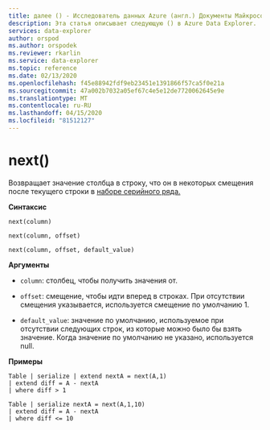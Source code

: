 ```yaml
---
title: далее () - Исследователь данных Azure (англ.) Документы Майкрософт
description: Эта статья описывает следующую () в Azure Data Explorer.
services: data-explorer
author: orspod
ms.author: orspodek
ms.reviewer: rkarlin
ms.service: data-explorer
ms.topic: reference
ms.date: 02/13/2020
ms.openlocfilehash: f45e88942fdf9eb23451e1391866f57ca5f0e21a
ms.sourcegitcommit: 47a002b7032a05ef67c4e5e12de7720062645e9e
ms.translationtype: MT
ms.contentlocale: ru-RU
ms.lasthandoff: 04/15/2020
ms.locfileid: "81512127"
---
```

# <a name="next"></a>next()

Возвращает значение столбца в строку, что он в некоторых смещения после текущего строки в [наборе серийного ряда.](./windowsfunctions.md#serialized-row-set)

**Синтаксис**

`next(column)`

`next(column, offset)`

`next(column, offset, default_value)`

**Аргументы**

* `column`: столбец, чтобы получить значения от.

* `offset`: смещение, чтобы идти вперед в строках. При отсутствии смещения указывается, используется смещение по умолчанию 1.

* `default_value`: значение по умолчанию, используемое при отсутствии следующих строк, из которые можно было бы взять значение. Когда значение по умолчанию не указано, используется null.


**Примеры**
```kusto
Table | serialize | extend nextA = next(A,1)
| extend diff = A - nextA
| where diff > 1

Table | serialize nextA = next(A,1,10)
| extend diff = A - nextA
| where diff <= 10
```